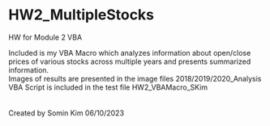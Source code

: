 # HW2_MultipleStocks
HW for Module 2 VBA

Included is my VBA Macro which analyzes information about open/close prices of various stocks across multiple years and presents summarized information. <br />
Images of results are presented in the image files 2018/2019/2020_Analysis <br />
VBA Script is included in the test file HW2_VBAMacro_SKim <br />
<br />
<br />
Created by Somin Kim 06/10/2023

